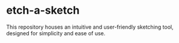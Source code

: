 # etch-a-sketch
This repository houses an intuitive and user-friendly sketching tool, designed for simplicity and ease of use.
